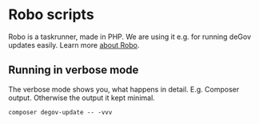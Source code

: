 # Robo scripts

Robo is a taskrunner, made in PHP. We are using it e.g. for running deGov updates easily. Learn more [about Robo](https://robo.li/getting-started/).

## Running in verbose mode

The verbose mode shows you, what happens in detail. E.g. Composer output. Otherwise the output it kept minimal.

```
composer degov-update -- -vvv
```
